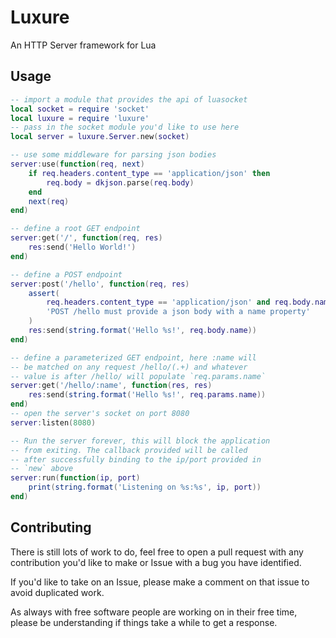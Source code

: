 # Luxure

An HTTP Server framework for Lua

## Usage

```lua
-- import a module that provides the api of luasocket
local socket = require 'socket'
local luxure = require 'luxure'
-- pass in the socket module you'd like to use here
local server = luxure.Server.new(socket)

-- use some middleware for parsing json bodies
server:use(function(req, next)
    if req.headers.content_type == 'application/json' then
        req.body = dkjson.parse(req.body)
    end
    next(req)
end)

-- define a root GET endpoint
server:get('/', function(req, res) 
    res:send('Hello World!')
end)

-- define a POST endpoint
server:post('/hello', function(req, res)
    assert(
        req.headers.content_type == 'application/json' and req.body.name,
        'POST /hello must provide a json body with a name property'
    )
    res:send(string.format('Hello %s!', req.body.name))
end)

-- define a parameterized GET endpoint, here :name will
-- be matched on any request /hello/(.+) and whatever
-- value is after /hello/ will populate `req.params.name`
server:get('/hello/:name', function(res, res)
    res:send(string.format('Hello %s!', req.params.name))
end)
-- open the server's socket on port 8080
server:listen(8080)

-- Run the server forever, this will block the application
-- from exiting. The callback provided will be called
-- after successfully binding to the ip/port provided in
-- `new` above
server:run(function(ip, port)
    print(string.format('Listening on %s:%s', ip, port))
end)
```

## Contributing

There is still lots of work to do, feel free to open a pull request with any contribution you'd like to make
or Issue with a bug you have identified.

If you'd like to take on an Issue, please make a comment on that issue to avoid duplicated work.

As always with free software people are working on in their free time, please be understanding
if things take a while to get a response.
